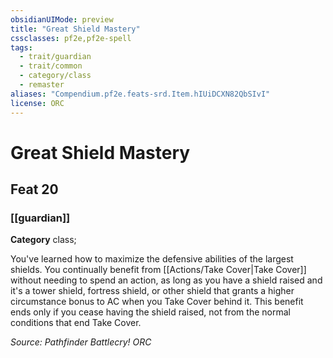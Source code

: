```yaml
---
obsidianUIMode: preview
title: "Great Shield Mastery"
cssclasses: pf2e,pf2e-spell
tags:
  - trait/guardian
  - trait/common
  - category/class
  - remaster
aliases: "Compendium.pf2e.feats-srd.Item.hIUiDCXN82QbSIvI"
license: ORC
---
```

# Great Shield Mastery
## Feat 20
### [[guardian]]

**Category** class; 




You've learned how to maximize the defensive abilities of the largest shields. You continually benefit from [[Actions/Take Cover|Take Cover]] without needing to spend an action, as long as you have a shield raised and it's a tower shield, fortress shield, or other shield that grants a higher circumstance bonus to AC when you Take Cover behind it. This benefit ends only if you cease having the shield raised, not from the normal conditions that end Take Cover.

*Source: Pathfinder Battlecry!*
*ORC*